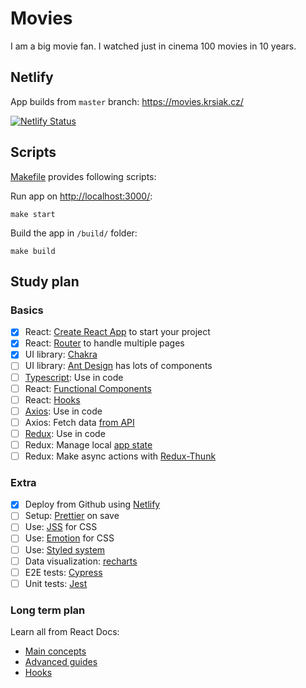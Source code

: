 # Movies

I am a big movie fan. I watched just in cinema 100 movies in 10 years.

## Netlify

App builds from `master` branch: <https://movies.krsiak.cz/>

[![Netlify Status](https://api.netlify.com/api/v1/badges/ffdb97fb-1b98-4b1f-843b-f79ca6a0e1e0/deploy-status)](https://app.netlify.com/sites/movies-krsiak/deploys)

## Scripts

[Makefile](Makefile) provides following scripts:

Run app on <http://localhost:3000/>:

```
make start
```

Build the app in `/build/` folder:

```
make build
```

## Study plan

### Basics

- [x] React: [Create React App](https://github.com/facebook/create-react-app) to start your project
- [x] React: [Router](https://github.com/ReactTraining/react-router) to handle multiple pages
- [x] UI library: [Chakra](https://chakra-ui.com/getting-started)
- [ ] UI library: [Ant Design](https://ant.design/docs/react/introduce) has lots of components
- [ ] [Typescript](https://www.typescriptlang.org/): Use in code
- [ ] React: [Functional Components](https://medium.com/@Zwenza/functional-vs-class-components-in-react-231e3fbd7108)
- [ ] React: [Hooks](https://reactjs.org/docs/hooks-intro.html)
- [ ] [Axios](https://github.com/axios/axios): Use in code
- [ ] Axios: Fetch data [from API](https://rapidapi.com/blog/list-of-online-movie-databases/)
- [ ] [Redux](https://redux.js.org/introduction/getting-started): Use in code
- [ ] Redux: Manage local [app state](https://alligator.io/react/react-redux/)
- [ ] Redux: Make async actions with [Redux-Thunk](https://github.com/reduxjs/redux-thunk)

### Extra

- [x] Deploy from Github using [Netlify](https://www.netlify.com/)
- [ ] Setup: [Prettier](https://prettier.io/) on save
- [ ] Use: [JSS](https://cssinjs.org/) for CSS
- [ ] Use: [Emotion](https://emotion.sh/docs/introduction) for CSS
- [ ] Use: [Styled system](https://styled-system.com/)
- [ ] Data visualization: [recharts](http://recharts.org/en-US/)
- [ ] E2E tests: [Cypress](https://docs.cypress.io/)
- [ ] Unit tests: [Jest](https://jestjs.io/)

### Long term plan

Learn all from React Docs:

- [Main concepts](https://reactjs.org/docs/hello-world.html)
- [Advanced guides](https://reactjs.org/docs/accessibility.html)
- [Hooks](https://reactjs.org/docs/hooks-intro.html)
